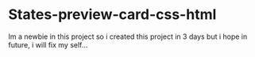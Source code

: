 # States-preview-card-css-html
Im a newbie in this project so i created this project in 3 days but i hope in future, i will fix my self...
